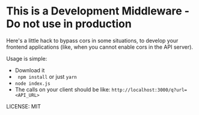 # This is a Development Middleware - Do not use in production

Here's a little hack to bypass cors in some situations, to develop your frontend applications (like, when you cannot enable cors in the API server).

Usage is simple:

 - Download it
 - ```` npm install```` or just ``` yarn ```
 - ``` node index.js ```
 - The calls on your client should be like: ```http://localhost:3000/q?url=<API_URL>```

LICENSE: MIT
